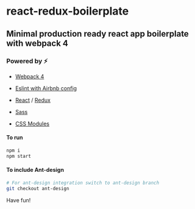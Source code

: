# react-redux-boilerplate

## Minimal production ready react app boilerplate with webpack 4

### Powered by ⚡️

- [Webpack 4](<https://webpack.js.org/>)

- [Eslint with Airbnb config](<https://eslint.org/>)

- [React](<https://reactjs.org/>) / [Redux](<https://redux.js.org/>)

- [Sass](<https://sass-lang.com/>)

- [CSS Modules](<https://github.com/css-modules/css-modules>)

#### To run

```bash
npm i
npm start
```

#### To include Ant-design

```bash
# For ant-design integration switch to ant-design branch
git checkout ant-design
```

Have fun!
